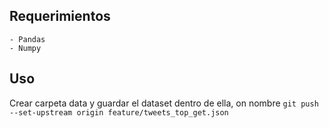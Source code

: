 ## Requerimientos
    - Pandas
    - Numpy
## Uso
Crear carpeta data y guardar el dataset dentro de ella, on nombre `git push --set-upstream origin feature/tweets_top_get.json`